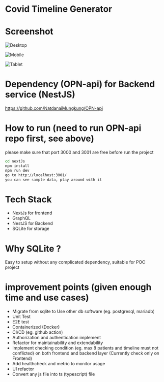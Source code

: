 # Covid Timeline Generator

# Screenshot
![Desktop](https://imgur.com/GOnNjp5.png)

![Mobile](https://imgur.com/0FQppeR.png)

![Tablet](https://imgur.com/bexh4Yg.png)

# Dependency (OPN-api) for Backend service (NestJS)
https://github.com/NatdanaiMungkung/OPN-api

# How to run (need to run OPN-api repo first, see above)
please make sure that port 3000 and 3001 are free before run the project
```bash
cd nextJs
npm install
npm run dev
go to http://localhost:3001/
you can see sample data, play around with it
```

# Tech Stack
* NextJs for frontend
* GraphQL
* NestJS for Backend
* SQLite for storage

# Why SQLite ?
Easy to setup without any complicated dependency, suitable for POC project

# improvement points (given enough time and use cases)
* Migrate from sqlite to Use other db software (eg. postgresql, mariadb)
* Unit Test
* E2E test
* Containerized (Docker)
* CI/CD (eg. github action)
* Authorization and authentication implement
* Refactor for maintainability and extendability
* Implement checking condition (eg. max 8 patients and timeline must not conflicted) on both frontend and backend layer (Currently check only on Frontend)
* Add healthcheck and metric to monitor usage
* UI refactor
* Convert any js file into ts (typescript) file
